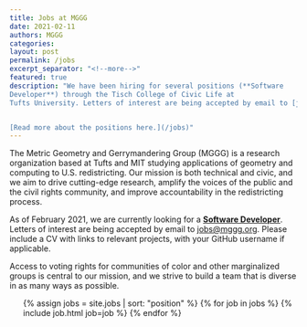 ```yaml
---
title: Jobs at MGGG
date: 2021-02-11
authors: MGGG
categories:
layout: post
permalink: /jobs
excerpt_separator: "<!--more-->"
featured: true
description: "We have been hiring for several positions (**Software
Developer**) through the Tisch College of Civic Life at
Tufts University. Letters of interest are being accepted by email to [jobs@mggg.org](mailto:jobs@mggg.org).


[Read more about the positions here.](/jobs)"
---
```


The Metric Geometry and Gerrymandering Group (MGGG) is a research organization
based at Tufts and MIT studying applications of geometry and computing to U.S.
redistricting. Our mission is both technical and civic, and we aim to drive
cutting-edge research, amplify the voices of the public and the civil rights
community, and improve accountability in the redistricting process.

As of February 2021, we are currently looking for a **[Software Developer](#software-developer)**.
Letters of interest are being accepted
by email to [jobs@mggg.org](mailto:jobs@mggg.org). Please include a CV with
links to relevant projects, with your GitHub username if applicable. 

Access to voting rights for communities of color and other marginalized groups
is central to our mission, and we strive to build a team that is diverse in as
many ways as possible.

<!-- We are not currently hiring.  Please check this page in the future for any updates to our openings. -->




<ul class="card-list">
{% assign jobs = site.jobs | sort: "position" %}
{% for job in jobs %}
    {% include job.html job=job %}
{% endfor %}
</ul>
